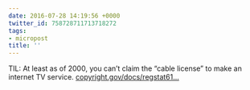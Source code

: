 ```yaml
---
date: 2016-07-28 14:19:56 +0000
twitter_id: 758728711713718272
tags:
- micropost
title: ''
---
```


TIL: At least as of 2000, you can’t claim the “cable license” to make an internet TV service. [copyright.gov/docs/regstat61…](http://www.copyright.gov/docs/regstat61500.html)
